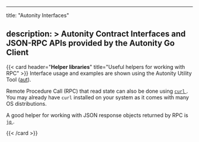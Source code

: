 
---
title: "Autonity Interfaces"

description: >
  Autonity Contract Interfaces and JSON-RPC APIs provided by the Autonity Go Client
---

{{< card header="**Helper libraries**" title="Useful helpers for working with RPC" >}}
Interface usage and examples are shown using the Autonity Utility Tool ([aut](/account-holders/setup-aut/)).

Remote Procedure Call (RPC) that read state can also be done using [`curl` <i class='fas fa-external-link-alt'></i>](https://curl.haxx.se/download.html). You may already have `curl` installed on your system as it comes with many OS distributions.

A good helper for working with JSON response objects returned by RPC is [`jq` <i class='fas fa-external-link-alt'></i>](https://stedolan.github.io/jq/download/).

{{< /card >}}

